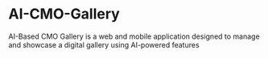 # AI-CMO-Gallery
AI-Based CMO Gallery is a web and mobile application designed to manage and showcase a digital gallery using AI-powered features
